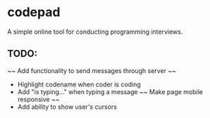# codepad
A simple online tool for conducting programming interviews.

## TODO:
~~ Add functionality to send messages through server ~~
* Highlight codename when coder is coding
* Add "is typing..." when typing a message
~~ Make page mobile responsive ~~
* Add ability to show user's cursors
